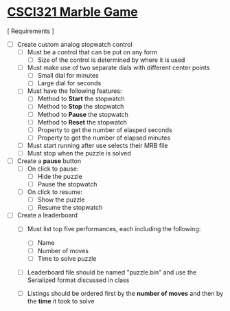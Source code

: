 # [CSCI321 Marble Game](https:://github.com/00bayz/csci321_marblegame)

[ Requirements ]

- [ ] Create custom analog stopwatch control
	- [ ] Must be a control that can be put on any form
		- [ ] Size of the control is determined by where it is used
	- [ ] Must make use of two separate dials with different center points
		- [ ] Small dial for minutes
		- [ ] Large dial for seconds
	- [ ] Must have the following features:
		- [ ] Method to **Start** the stopwatch
		- [ ] Method to **Stop** the stopwatch
		- [ ] Method to **Pause** the stopwatch
		- [ ] Method to **Reset** the stopwatch
		- [ ] Property to get the number of elasped seconds
		- [ ] Property to get the number of elapsed minutes
	- [ ] Must start running after use selects their MRB file
	- [ ] Must stop when the puzzle is solved

- [ ] Create a **pause** button
	- [ ] On click to pause:
		- [ ] Hide the puzzle
		- [ ] Pause the stopwatch
	- [ ] On click to resume:
		- [ ] Show the puzzle
		- [ ] Resume the stopwatch

- [ ] Create a leaderboard
	- [ ] Must list top five performances, each including the following:
		- [ ] Name
		- [ ] Number of moves
		- [ ] Time to solve puzzle
	- [ ] Leaderboard file should be named "puzzle.bin" and use the Serialized format discussed in class
	- [ ] Listings should be ordered first by the **number of moves** and then by the **time** it took to solve

